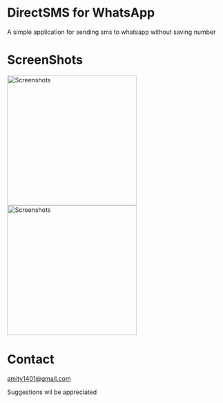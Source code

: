 # DirectSMS for WhatsApp
A simple application for sending sms to whatsapp without saving number  

<h1>ScreenShots</h1>

<img
  src="screenshots/Screenshot_20221017_182403.png"
  alt="Screenshots"
  title="Screenshots"
  style="display: inline-block; margin: 0 auto; width: 300px">
  <img
  src="screenshots/Screenshot_20221017_182419.png"
  alt="Screenshots"
  title="Screenshots"
  style="display: inline-block; margin: 0 auto; width: 300px">  
  
  <h1>Contact</h1>
 <a href="mailto:amity1401@gmail.com">amity1401@gmail.com</a><br>
  
Suggestions wil be appreciated
